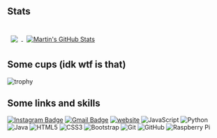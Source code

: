 

## Stats

<br>
<a href="https://github.com/iNe1t">
  <img align="center" style="margin:0.5rem" src="https://github-readme-stats.vercel.app/api/top-langs/?username=iNe1t&hide=html,css&title_color=ffffff&text_color=ffffff&icon_color=4AB197&bg_color=FF00E9,4300FF,620085&langs_count=3" />
</a>
<a href="https://github.com/iNe1t">
  <img align="center" style="margin:0.5rem" src="https://github-readme-stats.vercel.app/api?username=iNe1t&show_icons=true&line_height=27&count_private=true&title_color=ffffff&text_color=ffffff&icon_color=ffff00&bg_color=FF00E9,4300FF,620085" alt="Martin's GitHub Stats" />
</a>
<br>

## Some cups (idk wtf is that)
![trophy](https://github-profile-trophy.vercel.app/?username=iNe1t&theme=dracula)

## Some links and skills

[![Instagram Badge](https://img.shields.io/badge/-ine1t-620085?style=flat-square&logo=instagram&logoColor=white&link=https://instagram.com/ine1t/)](https://instagram.com/ine1t)
[![Gmail Badge](https://img.shields.io/badge/-fantiktop212@gmail.com-620085?style=flat-square&logo=Gmail&logoColor=white&link=mailto:fantiktop212@gmail.com)](mailto:fantiktop212@gmail.com)
[![website](https://img.shields.io/badge/Website-620085.svg?&style=flat-square&logo=Google-Chrome&logoColor=white&link=https://ne1texclub.000webhostapp.com/)](https://ne1texclub.000webhostapp.com/)
![JavaScript](https://img.shields.io/badge/-JavaScript-620085?style=flat-square&logo=javascript)
![Python](https://img.shields.io/badge/-Python-620085?style=flat-square&logo=Python)
![Java](https://img.shields.io/badge/-java-620085?style=flat-square&logo=java)
![HTML5](https://img.shields.io/badge/-HTML5-620085?style=flat-square&logo=html5&logoColor=white)
![CSS3](https://img.shields.io/badge/-CSS3-620085?style=flat-square&logo=css3)
![Bootstrap](https://img.shields.io/badge/-Bootstrap-620085?style=flat-square&logo=bootstrap)
![Git](https://img.shields.io/badge/-Git-620085?style=flat-square&logo=git)
![GitHub](https://img.shields.io/badge/-GitHub-620085?style=flat-square&logo=github)
![Raspberry Pi](https://img.shields.io/badge/-Raspberry%20Pi-620085?style=flat-square&logo=Raspberry-Pi)

